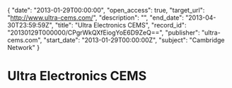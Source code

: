 {
  "date": "2013-01-29T00:00:00", 
  "open_access": true, 
  "target_url": "http://www.ultra-cems.com/", 
  "description": "", 
  "end_date": "2013-04-30T23:59:59Z", 
  "title": "Ultra Electronics CEMS", 
  "record_id": "20130129T000000/CPgrWkQXfEiogYoE6D9ZeQ==", 
  "publisher": "ultra-cems.com", 
  "start_date": "2013-01-29T00:00:00Z", 
  "subject": "Cambridge Network"
}

# Ultra Electronics CEMS

